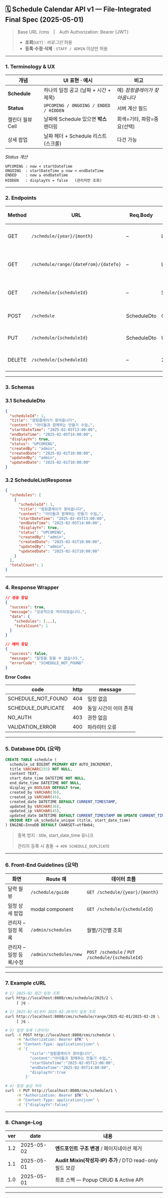 ## 🗓️ Schedule Calendar API v1 — **File-Integrated Final Spec** (2025-05-01)

> Base URL /cms | Auth Authorization: Bearer {JWT}
>
> - **조회**(`GET`) : _비로그인_ 허용
> - **등록·수정·삭제** : `STAFF / ADMIN` 이상만 허용

---

### 1. Terminology & UX

| 개념             | UI 표현 · 예시                         | 비고                          |
| ---------------- | -------------------------------------- | ----------------------------- |
| **Schedule**     | 하나의 일정 공고 (날짜 + 시간 + 제목)  | 예) _점핑클레이가 찾아옵니다_ |
| **Status**       | `UPCOMING / ONGOING / ENDED / HIDDEN`  | 서버 계산 필드                |
| 캘린더 월뷰 Cell | 날짜에 Schedule 있으면 **박스** 렌더링 | 회색=기타, 파랑=중요(선택)    |
| 상세 팝업        | 날짜 헤더 + Schedule 리스트(스크롤)    | 다건 가능                     |

_Status 계산_

```
UPCOMING : now < startDateTime
ONGOING  : startDateTime ≤ now < endDateTime
ENDED    : now ≥ endDateTime
HIDDEN   : displayYn = false   (관리자만 조회)

```

---

### 2. Endpoints

| Method | URL                                   | Req.Body    | Resp        | 설명 / 권한               |
| ------ | ------------------------------------- | ----------- | ----------- | ------------------------- |
| GET    | `/schedule/{year}/{month}`            | –           | List        | 월별 일정 조회 _(공개)_   |
| GET    | `/schedule/range/{dateFrom}/{dateTo}` | –           | List        | 기간별 일정 조회 _(공개)_ |
| GET    | `/schedule/{scheduleId}`              | –           | ScheduleDto | 단건 조회 _(공개)_        |
| POST   | `/schedule`                           | ScheduleDto | Created     | 일정 등록 `STAFF+`        |
| PUT    | `/schedule/{scheduleId}`              | ScheduleDto | Updated     | 일정 수정 `STAFF+`        |
| DELETE | `/schedule/{scheduleId}`              | –           | 204         | 일정 삭제 `STAFF+`        |

---

### 3. Schemas

### 3.1 ScheduleDto

```json
{
  "scheduleId": 1,
  "title": "점핑클레이가 찾아옵니다",
  "content": "아이들과 함께하는 만들기 수업…",
  "startDateTime": "2025-02-05T13:00:00",
  "endDateTime": "2025-02-05T14:00:00",
  "displayYn": true,
  "status": "UPCOMING",
  "createdBy": "admin",
  "createdDate": "2025-02-01T10:00:00",
  "updatedBy": "admin",
  "updatedDate": "2025-02-01T10:00:00"
}
```

### 3.2 ScheduleListResponse

```json
{
  "schedules": [
    {
      "scheduleId": 1,
      "title": "점핑클레이가 찾아옵니다",
      "content": "아이들과 함께하는 만들기 수업…",
      "startDateTime": "2025-02-05T13:00:00",
      "endDateTime": "2025-02-05T14:00:00",
      "displayYn": true,
      "status": "UPCOMING",
      "createdBy": "admin",
      "createdDate": "2025-02-01T10:00:00",
      "updatedBy": "admin",
      "updatedDate": "2025-02-01T10:00:00"
    }
  ],
  "totalCount": 1
}
```

---

### 4. Response Wrapper

```json
// 성공 응답
{
  "success": true,
  "message": "성공적으로 처리되었습니다.",
  "data": {
    "schedules": [...],
    "totalCount": 1
  }
}

// 에러 응답
{
  "success": false,
  "message": "일정을 찾을 수 없습니다.",
  "errorCode": "SCHEDULE_NOT_FOUND"
}
```

**Error Codes**

| code               | http | message               |
| ------------------ | ---- | --------------------- |
| SCHEDULE_NOT_FOUND | 404  | 일정 없음             |
| SCHEDULE_DUPLICATE | 409  | 동일 시간이 이미 존재 |
| NO_AUTH            | 403  | 권한 없음             |
| VALIDATION_ERROR   | 400  | 파라미터 오류         |

---

### 5. Database DDL (요약)

```sql
CREATE TABLE schedule (
  schedule_id BIGINT PRIMARY KEY AUTO_INCREMENT,
  title VARCHAR(255) NOT NULL,
  content TEXT,
  start_date_time DATETIME NOT NULL,
  end_date_time DATETIME NOT NULL,
  display_yn BOOLEAN DEFAULT true,
  created_by VARCHAR(36),
  created_ip VARCHAR(45),
  created_date DATETIME DEFAULT CURRENT_TIMESTAMP,
  updated_by VARCHAR(36),
  updated_ip VARCHAR(45),
  updated_date DATETIME DEFAULT CURRENT_TIMESTAMP ON UPDATE CURRENT_TIMESTAMP,
  UNIQUE KEY uk_schedule_unique (title, start_date_time)
) ENGINE=InnoDB DEFAULT CHARSET=utf8mb4;
```

> 중복 방지 : title, start_date_time 유니크
>
> 관리자 등록 시 충돌 → `409 SCHEDULE_DUPLICATE`

---

### 6. Front-End Guidelines (요약)

| 화면                    | Route 예               | 데이터 흐름                                     |
| ----------------------- | ---------------------- | ----------------------------------------------- |
| 달력 월뷰               | `/schedule/guide`      | `GET /schedule/{year}/{month}`                  |
| 일정 상세 팝업          | modal component        | `GET /schedule/{scheduleId}`                    |
| 관리자 – 일정 목록      | `/admin/schedules`     | 월별/기간별 조회                                |
| 관리자 – 일정 등록/수정 | `/admin/schedules/new` | `POST /schedule` / `PUT /schedule/{scheduleId}` |

---

### 7. Example cURL

```bash
# 1) 2025-02 월간 일정 조회
curl http://localhost:8080/cms/schedule/2025/2 \
     | jq .

# 2) 2025-02-01부터 2025-02-28까지 일정 조회
curl http://localhost:8080/cms/schedule/range/2025-02-01/2025-02-28 \
     | jq .

# 3) 일정 등록 (관리자)
curl -X POST http://localhost:8080/cms/schedule \
     -H "Authorization: Bearer $TK" \
     -H "Content-Type: application/json" \
     -d '{
           "title":"점핑클레이가 찾아옵니다",
           "content":"아이들과 함께하는 만들기 수업…",
           "startDateTime":"2025-02-05T13:00:00",
           "endDateTime":"2025-02-05T14:00:00",
           "displayYn":true
         }'

# 4) 일정 숨김 처리
curl -X PUT http://localhost:8080/cms/schedule/1 \
     -H "Authorization: Bearer $TK" \
     -H "Content-Type: application/json" \
     -d '{"displayYn":false}'
```

---

### 8. Change-Log

| ver | date       | 내용                                                      |
| --- | ---------- | --------------------------------------------------------- |
| 1.2 | 2025-05-02 | **엔드포인트 구조 변경** / 페이지네이션 제거              |
| 1.1 | 2025-05-01 | **Audit Mixin(작성자·IP) 추가** / DTO read-only 필드 보강 |
| 1.0 | 2025-05-01 | 최초 스펙 — Popup CRUD & Active API                       |

---
